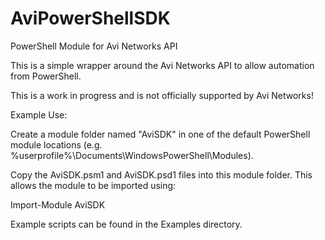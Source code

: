 # AviPowerShellSDK
PowerShell Module for Avi Networks API

This is a simple wrapper around the Avi Networks API to allow automation from PowerShell.

This is a work in progress and is not officially supported by Avi Networks!

Example Use:

Create a module folder named "AviSDK" in one of the default PowerShell module locations
(e.g. %userprofile%\Documents\WindowsPowerShell\Modules).

Copy the AviSDK.psm1 and AviSDK.psd1 files into this module folder. This allows the module to be imported using:

Import-Module AviSDK

Example scripts can be found in the Examples directory.
